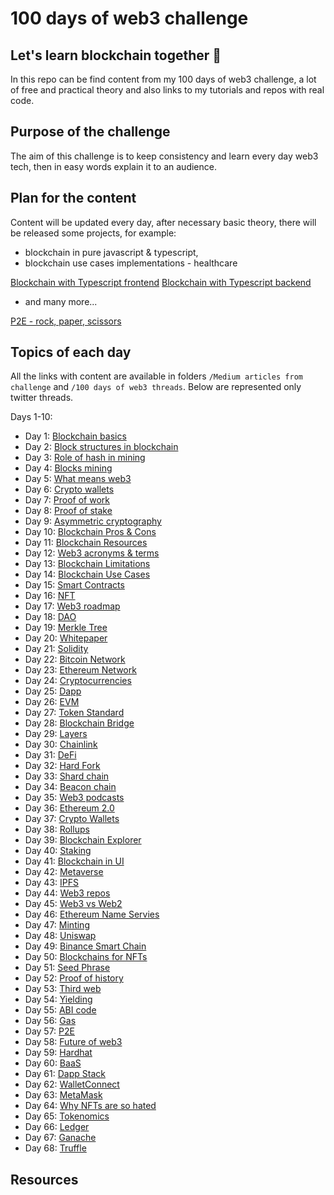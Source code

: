 # 100 days of web3 challenge

## Let's learn blockchain together 🚀

In this repo can be find content from my 100 days of web3 challenge, a lot of free and practical theory and also links to my tutorials and repos with real code.

## Purpose of the challenge

The aim of this challenge is to keep consistency and learn every day web3 tech, then in easy words explain it to an audience.

## Plan for the content

Content will be updated every day, after necessary basic theory, there will be released some projects, for example:

- blockchain in pure javascript & typescript,
- blockchain use cases implementations - healthcare

[Blockchain with Typescript frontend](https://github.com/Kacper-Hernacki/blockchain-typescript-frontend)
[Blockchain with Typescript backend](https://github.com/Kacper-Hernacki/blockchain-typescript-api)

- and many more...

[P2E - rock, paper, scissors](https://github.com/Kacper-Hernacki/p2e-rock-paper-scissors)

## Topics of each day

All the links with content are available in folders `/Medium articles from challenge` and `/100 days of web3 threads`. Below are represented only twitter threads.

Days 1-10:

- Day 1: [Blockchain basics](https://twitter.com/kacperhernacki/status/1545029316022509569?s=21&t=tgYWlYmW-g-K8vHOnrvkoQ)
- Day 2: [Block structures in blockchain](https://twitter.com/kacperhernacki/status/1544299690052689921?s=21&t=tgYWlYmW-g-K8vHOnrvkoQ)
- Day 3: [Role of hash in mining](https://twitter.com/kacperhernacki/status/1544663304567721985?s=21&t=tgYWlYmW-g-K8vHOnrvkoQ)
- Day 4: [Blocks mining](https://twitter.com/kacperhernacki/status/1545444041344565249?s=21&t=tgYWlYmW-g-K8vHOnrvkoQ)
- Day 5: [What means web3](https://twitter.com/kacperhernacki/status/1545444002190790658?s=21&t=tgYWlYmW-g-K8vHOnrvkoQ)
- Day 6: [Crypto wallets](https://twitter.com/kacperhernacki/status/1545824577791696897?s=21&t=tgYWlYmW-g-K8vHOnrvkoQ)
- Day 7: [Proof of work](https://twitter.com/kacperhernacki/status/1546190722675752960?s=21&t=tgYWlYmW-g-K8vHOnrvkoQ)
- Day 8: [Proof of stake](https://twitter.com/kacperhernacki/status/1546468490747559936?s=21&t=tgYWlYmW-g-K8vHOnrvkoQ)
- Day 9: [Asymmetric cryptography](https://twitter.com/kacperhernacki/status/1546836626814509058?s=21&t=tgYWlYmW-g-K8vHOnrvkoQ)
- Day 10: [Blockchain Pros & Cons](https://twitter.com/KacperHernacki/status/1547196513201360899?s=20&t=QrKlUSURQjkcfsLMU6RolQ)
- Day 11: [Blockchain Resources](https://twitter.com/kacperhernacki/status/1547567208179462145?s=21&t=Jdbz6CZ7i2Ujt0Zfg8Qj2Q)
- Day 12: [Web3 acronyms & terms](https://twitter.com/KacperHernacki/status/1547921752755359745?s=20&t=hCLWLK7TP9ClKe24K-30hw)
- Day 13: [Blockchain Limitations](https://twitter.com/KacperHernacki/status/1548364165206589442?s=20&t=hCLWLK7TP9ClKe24K-30hw)
- Day 14: [Blockchain Use Cases](https://twitter.com/KacperHernacki/status/1548723003663466497?s=20&t=hCLWLK7TP9ClKe24K-30hw)
- Day 15: [Smart Contracts](https://twitter.com/KacperHernacki/status/1549014968653201409?s=20&t=hCLWLK7TP9ClKe24K-30hw)
- Day 16: [NFT](https://twitter.com/kacperhernacki/status/1549376704958849026?s=21&t=vidh8Vljr_s8KqstACmiJQ)
- Day 17: [Web3 roadmap](https://twitter.com/KacperHernacki/status/1549739028383236096?s=20&t=Fw6KaugsmohBqvuCDJ7aaw)
- Day 18: [DAO](https://twitter.com/KacperHernacki/status/1550101673829441536?s=20&t=Fw6KaugsmohBqvuCDJ7aaw)
- Day 19: [Merkle Tree](https://twitter.com/KacperHernacki/status/1550465539356729349?s=20&t=PhKf4yEnY7VqpV8NQGdhWA)
- Day 20: [Whitepaper](https://twitter.com/KacperHernacki/status/1550870227805667336?s=20&t=PhKf4yEnY7VqpV8NQGdhWA)
- Day 21: [Solidity](https://twitter.com/KacperHernacki/status/1551256725864562691?s=20&t=PhKf4yEnY7VqpV8NQGdhWA)
- Day 22: [Bitcoin Network](https://twitter.com/KacperHernacki/status/1551553958975610880?s=20&t=PhKf4yEnY7VqpV8NQGdhWA)
- Day 23: [Ethereum Network](https://twitter.com/KacperHernacki/status/1551936546839924742?s=20&t=PhKf4yEnY7VqpV8NQGdhWA)
- Day 24: [Cryptocurrencies](https://twitter.com/KacperHernacki/status/1552273802314371073?s=20&t=PhKf4yEnY7VqpV8NQGdhWA)
- Day 25: [Dapp](https://twitter.com/kacperhernacki/status/1552639809545551872?s=21&t=oCXyZvXJQ993DHo2V9a0Zg)
- Day 26: [EVM](https://twitter.com/kacperhernacki/status/1552993408746135557?s=21&t=oCXyZvXJQ993DHo2V9a0Zg)
- Day 27: [Token Standard](https://twitter.com/KacperHernacki/status/1553448364162789376?s=20&t=OkvB2bQnSXXgK7rhubxY6A)
- Day 28: [Blockchain Bridge](https://twitter.com/KacperHernacki/status/1553719675745337345?s=20&t=OkvB2bQnSXXgK7rhubxY6A)
- Day 29: [Layers](https://twitter.com/KacperHernacki/status/1554048552837562368?s=20&t=ep7yoFvxISg7bGhnezVy8g)
- Day 30: [Chainlink](https://twitter.com/KacperHernacki/status/1554452048564965376?s=20&t=ep7yoFvxISg7bGhnezVy8g)
- Day 31: [DeFi](https://twitter.com/KacperHernacki/status/1554803423450746880?s=20&t=HxNE5enR1kS8Gkqow0bhDA)
- Day 32: [Hard Fork](https://twitter.com/KacperHernacki/status/1555169301761507329?s=20&t=HxNE5enR1kS8Gkqow0bhDA)
- Day 33: [Shard chain](https://twitter.com/KacperHernacki/status/1555528796832501761?s=20&t=HxNE5enR1kS8Gkqow0bhDA)
- Day 34: [Beacon chain](https://twitter.com/KacperHernacki/status/1555861608756350976?s=20&t=HxNE5enR1kS8Gkqow0bhDA)
- Day 35: [Web3 podcasts](https://twitter.com/KacperHernacki/status/1556207457516535814?s=20&t=HxNE5enR1kS8Gkqow0bhDA)
- Day 36: [Ethereum 2.0](https://twitter.com/KacperHernacki/status/1556625088195198982?s=20&t=hUD3ymfKgaBZZoR_v-ubRw)
- Day 37: [Crypto Wallets](https://twitter.com/KacperHernacki/status/1556981787703885825?s=20&t=hUD3ymfKgaBZZoR_v-ubRw)
- Day 38: [Rollups](https://twitter.com/KacperHernacki/status/1557352021593841667?s=20&t=hUD3ymfKgaBZZoR_v-ubRw)
- Day 39: [Blockchain Explorer](https://twitter.com/KacperHernacki/status/1557709275925024771?s=20&t=hUD3ymfKgaBZZoR_v-ubRw)
- Day 40: [Staking](https://twitter.com/KacperHernacki/status/1558133279051730944?s=20&t=hUD3ymfKgaBZZoR_v-ubRw)
- Day 41: [Blockchain in UI](https://twitter.com/KacperHernacki/status/1559888867565752322?s=20&t=hUD3ymfKgaBZZoR_v-ubRw)
- Day 42: [Metaverse](https://twitter.com/KacperHernacki/status/1560264481195692032?s=20&t=hUD3ymfKgaBZZoR_v-ubRw)
- Day 43: [IPFS](https://twitter.com/KacperHernacki/status/1560626990880899072?s=20&t=hUD3ymfKgaBZZoR_v-ubRw)
- Day 44: [Web3 repos](https://twitter.com/KacperHernacki/status/1561621400753954817?s=20&t=hUD3ymfKgaBZZoR_v-ubRw)
- Day 45: [Web3 vs Web2](https://twitter.com/KacperHernacki/status/1562060216656662530?s=20&t=hUD3ymfKgaBZZoR_v-ubRw)
- Day 46: [Ethereum Name Servies](https://twitter.com/KacperHernacki/status/1562437864465797121?s=20&t=hUD3ymfKgaBZZoR_v-ubRw)
- Day 47: [Minting](https://twitter.com/KacperHernacki/status/1563869391502168064?s=20&t=hUD3ymfKgaBZZoR_v-ubRw)
- Day 48: [Uniswap](https://twitter.com/KacperHernacki/status/1564244074651127809?s=20&t=hUD3ymfKgaBZZoR_v-ubRw)
- Day 49: [Binance Smart Chain](https://twitter.com/KacperHernacki/status/1564600241332043777?s=20&t=AUvAMY-wwSEgYeFiyTcWFA)
- Day 50: [Blockchains for NFTs](https://twitter.com/KacperHernacki/status/1565320567581974533?s=20&t=AUvAMY-wwSEgYeFiyTcWFA)
- Day 51: [Seed Phrase](https://twitter.com/KacperHernacki/status/1566813719665020928?s=20&t=AUvAMY-wwSEgYeFiyTcWFA)
- Day 52: [Proof of history](https://twitter.com/KacperHernacki/status/1567135049337774086?s=20&t=Yh9uGBDJqo-z6CSUgAncjQ)
- Day 53: [Third web](https://twitter.com/KacperHernacki/status/1567501359963947008?s=20&t=Yh9uGBDJqo-z6CSUgAncjQ)
- Day 54: [Yielding](https://twitter.com/KacperHernacki/status/1567860048679895040?s=20&t=Yh9uGBDJqo-z6CSUgAncjQ)
- Day 55: [ABI code](https://twitter.com/KacperHernacki/status/1568212881988100097?s=20&t=Yh9uGBDJqo-z6CSUgAncjQ)
- Day 56: [Gas](https://twitter.com/KacperHernacki/status/1574387177483796480?s=20&t=Yh9uGBDJqo-z6CSUgAncjQ)
- Day 57: [P2E](https://twitter.com/KacperHernacki/status/1575106619045974016?s=20&t=Yh9uGBDJqo-z6CSUgAncjQ)
- Day 58: [Future of web3](https://twitter.com/KacperHernacki/status/1576917632242319361?s=20&t=Yh9uGBDJqo-z6CSUgAncjQ)
- Day 59: [Hardhat](https://twitter.com/KacperHernacki/status/1577350667496194068?s=20&t=Yh9uGBDJqo-z6CSUgAncjQ)
- Day 60: [BaaS](https://twitter.com/KacperHernacki/status/1579446323514052608?s=20&t=Yh9uGBDJqo-z6CSUgAncjQ)
- Day 61: [Dapp Stack](https://twitter.com/KacperHernacki/status/1580179193542819840?s=20&t=Yh9uGBDJqo-z6CSUgAncjQ)
- Day 62: [WalletConnect](https://twitter.com/KacperHernacki/status/1580536459970285569?s=20&t=Yh9uGBDJqo-z6CSUgAncjQ)
- Day 63: [MetaMask](https://twitter.com/KacperHernacki/status/1580908318419128320?s=20&t=Yh9uGBDJqo-z6CSUgAncjQ)
- Day 64: [Why NFTs are so hated](https://twitter.com/KacperHernacki/status/1583069790457196545?s=20&t=Yh9uGBDJqo-z6CSUgAncjQ)
- Day 65: [Tokenomics](https://twitter.com/KacperHernacki/status/1584523937144516608?s=20&t=Yh9uGBDJqo-z6CSUgAncjQ)
- Day 66: [Ledger](https://twitter.com/KacperHernacki/status/1585242312900501507?s=20&t=Yh9uGBDJqo-z6CSUgAncjQ)
- Day 67: [Ganache](https://twitter.com/KacperHernacki/status/1585666772052721665?s=20&t=Yh9uGBDJqo-z6CSUgAncjQ)
- Day 68: [Truffle](https://twitter.com/KacperHernacki/status/1586386516820905986?s=20&t=Yh9uGBDJqo-z6CSUgAncjQ)

## Resources
